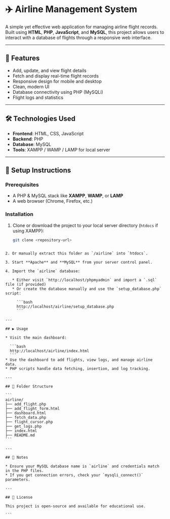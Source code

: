 
# ✈️ Airline Management System

A simple yet effective web application for managing airline flight records. Built using **HTML**, **PHP**, **JavaScript**, and **MySQL**, this project allows users to interact with a database of flights through a responsive web interface.

---

## 🚀 Features

- Add, update, and view flight details
- Fetch and display real-time flight records
- Responsive design for mobile and desktop
- Clean, modern UI
- Database connectivity using PHP (MySQLi)
- Flight logs and statistics

---

## 🛠️ Technologies Used

- **Frontend**: HTML, CSS, JavaScript
- **Backend**: PHP
- **Database**: MySQL
- **Tools**: XAMPP / WAMP / LAMP for local server

---

## 🧰 Setup Instructions

### Prerequisites

- A PHP & MySQL stack like **XAMPP**, **WAMP**, or **LAMP**
- A web browser (Chrome, Firefox, etc.)

### Installation

1. Clone or download the project to your local server directory (`htdocs` if using XAMPP):
   ```bash
   git clone <repository-url>
````

2. Or manually extract this folder as `/airline` into `htdocs`.

3. Start **Apache** and **MySQL** from your server control panel.

4. Import the `airline` database:

   * Either visit `http://localhost/phpmyadmin` and import a `.sql` file (if provided)
   * Or create the database manually and use the `setup_database.php` script:

     ```bash
     http://localhost/airline/setup_database.php
     ```

---

## ▶️ Usage

* Visit the main dashboard:

  ```bash
  http://localhost/airline/index.html
  ```
* Use the dashboard to add flights, view logs, and manage airline data.
* PHP scripts handle data fetching, insertion, and log tracking.

---

## 📁 Folder Structure

```
airline/
├── add_flight.php
├── add_flight_form.html
├── dashboard.html
├── fetch_data.php
├── flight_cursor.php
├── get_logs.php
├── index.html
├── README.md
```

---

## 📌 Notes

* Ensure your MySQL database name is `airline` and credentials match in the PHP files.
* If you get connection errors, check your `mysqli_connect()` parameters.

---

## 📄 License

This project is open-source and available for educational use.

```



